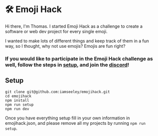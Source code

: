 # 🛠️ Emoji Hack

Hi there, I'm Thomas. I started Emoji Hack as a challenge to create a software or web dev project for every single emoji.

I wanted to make lots of different things and keep track of them in a fun way, so I thought, why not use emojis? Emojis are fun right?



### If you would like to participate in the Emoji Hack challenge as well, follow the steps in [setup](#setup), and join the [discord](https://discord.gg/N2QGZfbq)!


## Setup

```
git clone git@github.com:iamseeley/emojihack.git
cd emojihack
npm install 
npm run setup
npm run dev
```

Once you have everything setup fill in your own information in emojihack.json, and please remove all my projects by running ```npm run setup```.